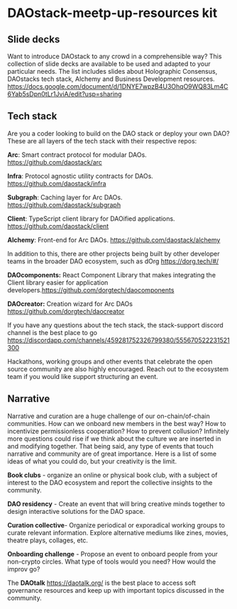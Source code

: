 # DAOstack-meetp-up-resources kit

## **Slide decks**

Want to introduce DAOstack to any crowd in a comprehensible way? This collection of slide decks are available to be used and adapted to your particular needs. The list includes slides about Holographic Consensus, DAOstacks tech stack, Alchemy and Business Development resources. https://docs.google.com/document/d/1DNYE7wpzB4U3OhqO9WQ83Lm4C6Yab5sDpn0tLr1JviA/edit?usp=sharing 

## **Tech stack**

Are you a coder looking to build on the DAO stack or deploy your own DAO? These are all layers of the tech stack with their respective repos: 

**Arc**: Smart contract protocol for modular DAOs. https://github.com/daostack/arc

**Infra**: Protocol agnostic utility contracts for DAOs. https://github.com/daostack/infra

**Subgraph**: Caching layer for Arc DAOs. https://github.com/daostack/subgraph

**Client**: TypeScript client library for DAOified applications. https://github.com/daostack/client

**Alchemy**: Front-end for Arc DAOs. https://github.com/daostack/alchemy

In addition to this, there are other projects being built by other developer teams in the broader DAO ecosystem, such as dOrg https://dorg.tech/#/ 

**DAOcomponents:** React Component Library that makes integrating the Client library easier for application developers.https://github.com/dorgtech/daocomponents 

**DAOcreator:** Creation wizard for Arc DAOs https://github.com/dorgtech/daocreator

If you have any questions about the tech stack, the stack-support discord channel is the best place to go https://discordapp.com/channels/459281752326799380/555670522231521300 

Hackathons, working groups and other events that celebrate the open source community are also highly encouraged. Reach out to the ecosystem team if you would like support structuring an event. 

## **Narrative**

Narrative and curation are a huge challenge of our on-chain/of-chain communities. How can we onboard new members in the best way? How to incentivize permissionless cooperation? How to prevent collusion? Infinitely more questions could rise if we think about the culture we are inserted in and modifying together. That being said, any type of events that touch narrative and community are of great importance. Here is a list of some ideas of what you could do, but your creativity is the limit. 

**Book clubs** - organize an online or physical book club, with a subject of interest to the DAO ecosystem and report the collective insights to the community. 

**DAO residency** - Create an event that will bring creative minds together to design interactive solutions for the DAO space. 

**Curation collective**- Organize periodical or exporadical working groups to curate relevant information. Explore alternative mediums like zines, movies, theatre plays, collages, etc.

**Onboarding challenge** - Propose an event to onboard people from your non-crypto circles. What type of tools would you need? How would the improv go? 

The **DAOtalk** https://daotalk.org/ is the best place to access soft governance resources and keep up with important topics discussed in the community. 
